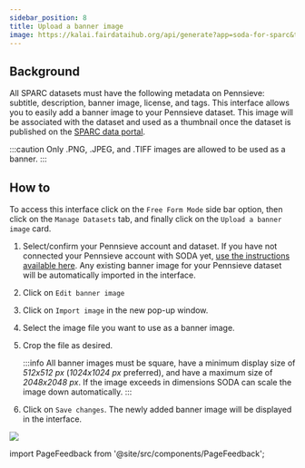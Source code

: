 ```yaml
---
sidebar_position: 8
title: Upload a banner image
image: https://kalai.fairdataihub.org/api/generate?app=soda-for-sparc&title=Upload%20a%20banner%20image&description=Manage%20Dataset
---
```


## Background

All SPARC datasets must have the following metadata on Pennsieve: subtitle, description, banner image, license, and tags. This interface allows you to easily add a banner image to your Pennsieve dataset. This image will be associated with the dataset and used as a thumbnail once the dataset is published on the [SPARC data portal](https://sparc.science/).

:::caution
Only .PNG, .JPEG, and .TIFF images are allowed to be used as a banner.
:::

## How to

To access this interface click on the `Free Form Mode` side bar option, then click on the `Manage Datasets` tab, and finally click on the `Upload a banner image` card.

1. Select/confirm your Pennsieve account and dataset. If you have not connected your Pennsieve account with SODA yet, [use the instructions available here](./connect-your-pennsieve-account-with-soda). Any existing banner image for your Pennsieve dataset will be automatically imported in the interface.
2. Click on `Edit banner image`
3. Click on `Import image` in the new pop-up window.
4. Select the image file you want to use as a banner image.
5. Crop the file as desired.

   :::info
   All banner images must be square, have a minimum display size of _512x512 px_ (_1024x1024 px_ preferred), and have a maximum size of _2048x2048 px_.
   If the image exceeds in dimensions SODA can scale the image down automatically.
   :::

6. Click on `Save changes`. The newly added banner image will be displayed in the interface.

![](https://github.com/fairdataihub/SODA-for-SPARC/blob/main/docs/documentation/Manage-datasets/Add-metadata/banner-image.gif?raw=true)

import PageFeedback from '@site/src/components/PageFeedback';

<PageFeedback />
